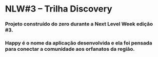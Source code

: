 # NLW#3 – Trilha Discovery

### Projeto construído do zero durante a Next Level Week edição #3.

### Happy é o nome da aplicação desenvolvida e ela foi pensada para conectar a comunidade aos orfanatos da região.

